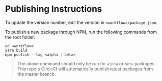 # Publishing Instructions

To update the version number, edit the version in `<workflow>/package.json`. 

To publish a new package through NPM, run the following commands from the root folder: 

```
cd <workflow>
yarn build 
npm publish --tag <alpha | beta>
```

> The above command should only be run for `alpha` or `beta` packages.  This repo's CircleCI will automatically publish latest packages from the master branch. 
